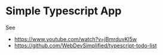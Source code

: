# Simple Typescript App

See
- https://www.youtube.com/watch?v=jBmrduvKl5w
- https://github.com/WebDevSimplified/typescript-todo-list